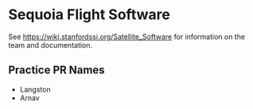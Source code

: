 # Sequoia Flight Software

See <https://wiki.stanfordssi.org/Satellite_Software> for information on the team and documentation.
## Practice PR Names
- Langston
- Arnav
